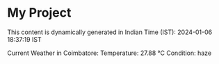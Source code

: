 # My Project

This content is dynamically generated in Indian Time (IST): 2024-01-06 18:37:19 IST


Current Weather in Coimbatore:
Temperature: 27.88 °C
Condition: haze
